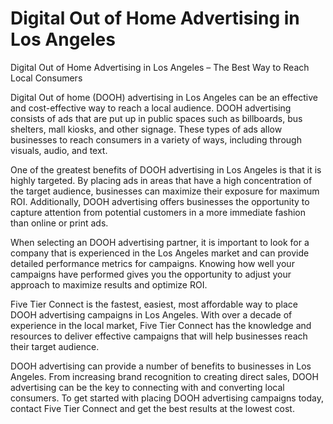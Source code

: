 # Digital Out of Home Advertising in Los Angeles

Digital Out of Home Advertising in Los Angeles – The Best Way to Reach Local Consumers

Digital Out of home (DOOH) advertising in Los Angeles can be an effective and cost-effective way to reach a local audience. DOOH advertising consists of ads that are put up in public spaces such as billboards, bus shelters, mall kiosks, and other signage. These types of ads allow businesses to reach consumers in a variety of ways, including through visuals, audio, and text.

One of the greatest benefits of DOOH advertising in Los Angeles is that it is highly targeted. By placing ads in areas that have a high concentration of the target audience, businesses can maximize their exposure for maximum ROI. Additionally, DOOH advertising offers businesses the opportunity to capture attention from potential customers in a more immediate fashion than online or print ads.

When selecting an DOOH advertising partner, it is important to look for a company that is experienced in the Los Angeles market and can provide detailed performance metrics for campaigns. Knowing how well your campaigns have performed gives you the opportunity to adjust your approach to maximize results and optimize ROI.

Five Tier Connect is the fastest, easiest, most affordable way to place DOOH advertising campaigns in Los Angeles. With over a decade of experience in the local market, Five Tier Connect has the knowledge and resources to deliver effective campaigns that will help businesses reach their target audience.

DOOH advertising can provide a number of benefits to businesses in Los Angeles. From increasing brand recognition to creating direct sales, DOOH advertising can be the key to connecting with and converting local consumers. To get started with placing DOOH advertising campaigns today, contact Five Tier Connect and get the best results at the lowest cost.
